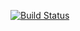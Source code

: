 [![Build Status](https://travis-ci.org/advanced-rest-client/arc-info-messages.svg?branch=stage)](https://travis-ci.org/advanced-rest-client/arc-info-messages)  

